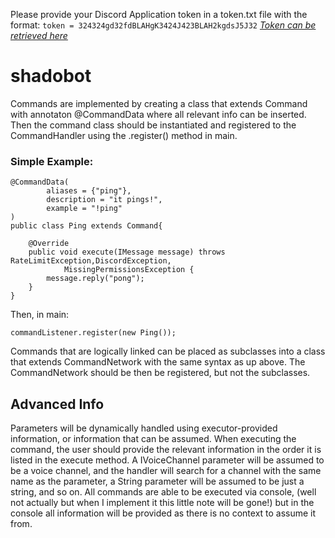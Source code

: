 Please provide your Discord Application token in a token.txt file with the format:
`token = 324324gd32fdBLAHgK3424J423BLAH2kgdsJ5J32`
*[Token can be retrieved here](https://discordapp.com/developers/applications/)*

# shadobot

Commands are implemented by creating a class that extends Command with annotaton @CommandData where all relevant info can be inserted. Then the command class should be instantiated and registered to the CommandHandler using the .register() method in main.

### Simple Example:
```
@CommandData(
        aliases = {"ping"},
        description = "it pings!",
        example = "!ping"
)
public class Ping extends Command{

    @Override
    public void execute(IMessage message) throws RateLimitException,DiscordException,
            MissingPermissionsException {
        message.reply("pong");
    }
}
```
Then, in main:
```
commandListener.register(new Ping());
```

Commands that are logically linked can be placed as subclasses into a class that extends CommandNetwork with the same syntax as up above. The CommandNetwork should be then be registered, but not the subclasses.

## Advanced Info
Parameters will be dynamically handled using executor-provided information, or information that can be assumed. When executing the command, the user should provide the relevant information in the order it is listed in the execute method. A IVoiceChannel parameter will be assumed to be a voice channel, and the handler will search for a channel with the same name as the parameter, a String parameter will be assumed to be just a string, and so on. All commands are able to be executed via console, (well not actually but when I implement it this little note will be gone!) but in the console all information will be provided as there is no context to assume it from.
